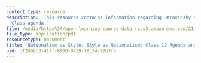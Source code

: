 ```yaml
---
content_type: resource
description: 'This resource contains information regarding Stravinsky to the present:
  Class agenda.'
file: /media/https%3A/open-learning-course-data-rc.s3.amazonaws.com/21m-260-stravinsky-to-the-present-spring-2016/df2dbbb341ff89000459f8c14c92b3f3_MIT21M_260S16_class12.pdf
file_type: application/pdf
resourcetype: Document
title: 'Nationalism as Style; Style as Nationalism: Class 12 Agenda and Warm-up'
uid: df2dbbb3-41ff-8900-0459-f8c14c92b3f3
---
```

